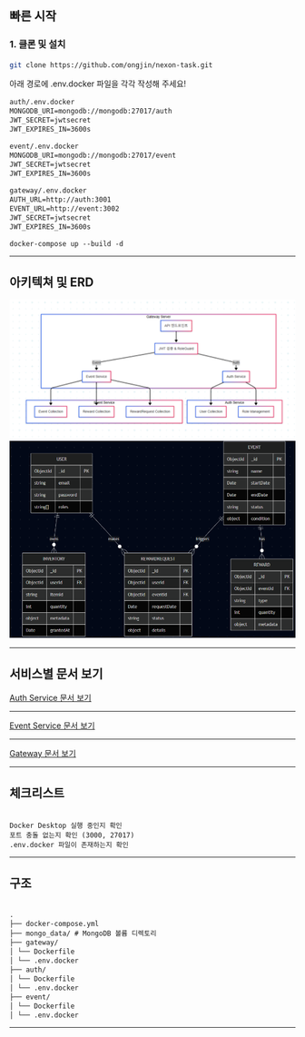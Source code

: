 ## 빠른 시작

### 1. 클론 및 설치

```bash
git clone https://github.com/ongjin/nexon-task.git
```

아래 경로에 .env.docker 파일을 각각 작성해 주세요!

```
auth/.env.docker
MONGODB_URI=mongodb://mongodb:27017/auth
JWT_SECRET=jwtsecret
JWT_EXPIRES_IN=3600s
```

```
event/.env.docker
MONGODB_URI=mongodb://mongodb:27017/event
JWT_SECRET=jwtsecret
JWT_EXPIRES_IN=3600s
```

```
gateway/.env.docker
AUTH_URL=http://auth:3001
EVENT_URL=http://event:3002
JWT_SECRET=jwtsecret
JWT_EXPIRES_IN=3600s
```

```
docker-compose up --build -d
```

---

## 아키텍쳐 및 ERD

![아키텍쳐](./images/architecture.png)
![ERD](./images/ERD.png)

---

## 서비스별 문서 보기

[Auth Service 문서 보기](auth/README.md)

---

[Event Service 문서 보기](event/README.md)

---

[Gateway 문서 보기](gateway/README.md)

---

## 체크리스트

```

Docker Desktop 실행 중인지 확인
포트 충돌 없는지 확인 (3000, 27017)
.env.docker 파일이 존재하는지 확인

```

---

## 구조

```

.
├── docker-compose.yml
├── mongo_data/ # MongoDB 볼륨 디렉토리
├── gateway/
│ └── Dockerfile
│ └── .env.docker
├── auth/
│ └── Dockerfile
│ └── .env.docker
├── event/
│ └── Dockerfile
│ └── .env.docker

```

---
